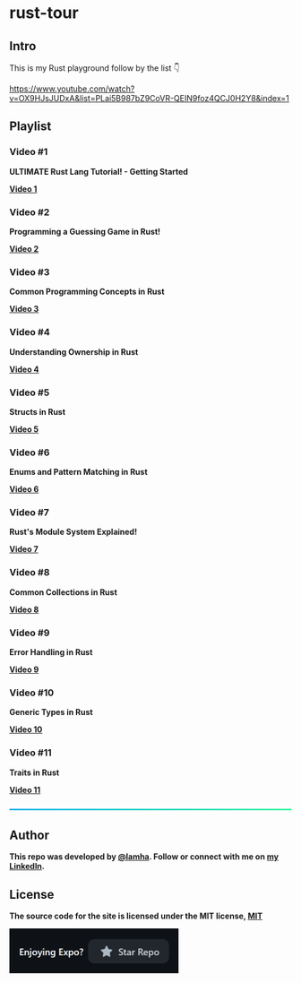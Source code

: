 # rust-tour

## Intro
This is my Rust playground follow by the list 👇

https://www.youtube.com/watch?v=OX9HJsJUDxA&list=PLai5B987bZ9CoVR-QEIN9foz4QCJ0H2Y8&index=1

## Playlist
### Video #1
<b> ULTIMATE Rust Lang Tutorial! - Getting Started <b/>

[Video 1](./getting-started/README.md)


### Video #2
<b> Programming a Guessing Game in Rust! <b/>

[Video 2](./guessing-game/README.md)

### Video #3
<b> Common Programming Concepts in Rust <b/>

[Video 3](./common-things/README.md)

### Video #4
<b> Understanding Ownership in Rust <b/>

[Video 4](./ownership/README.md)

### Video #5
<b> Structs in Rust <b/>

[Video 5](./rust-struct/README.md)


### Video #6
<b> Enums and Pattern Matching in Rust <b/>

[Video 6](./rust-enum/README.md)

### Video #7
<b> Rust's Module System Explained! <b/>

[Video 7](./rust-module/README.md)

### Video #8
<b> Common Collections in Rust <b/>

[Video 8](./rust-collection/README.md)

### Video #9
<b> Error Handling in Rust <b/>

[Video 9](./rust-error-handling/README.md)

### Video #10
<b> Generic Types in Rust <b/>

[Video 10](./rust-generic/README.md)

### Video #11
<b> Traits in Rust <b/>

[Video 11](./rust-trait/README.md)


<p><img type="separator" height=8px width="100%" src="https://github.com/HaLamUs/nft-drop/blob/main/assets/aqua.png"></p>

## Author

This repo was developed by [@lamha](https://github.com/HaLamUs). 
Follow or connect with me on [my LinkedIn](https://www.linkedin.com/in/lamhacs). 

## License
The source code for the site is licensed under the MIT license, [MIT](https://opensource.org/license/mit/)


<img alt="Rate me" src="./assets//rate-me.gif" width="60%">